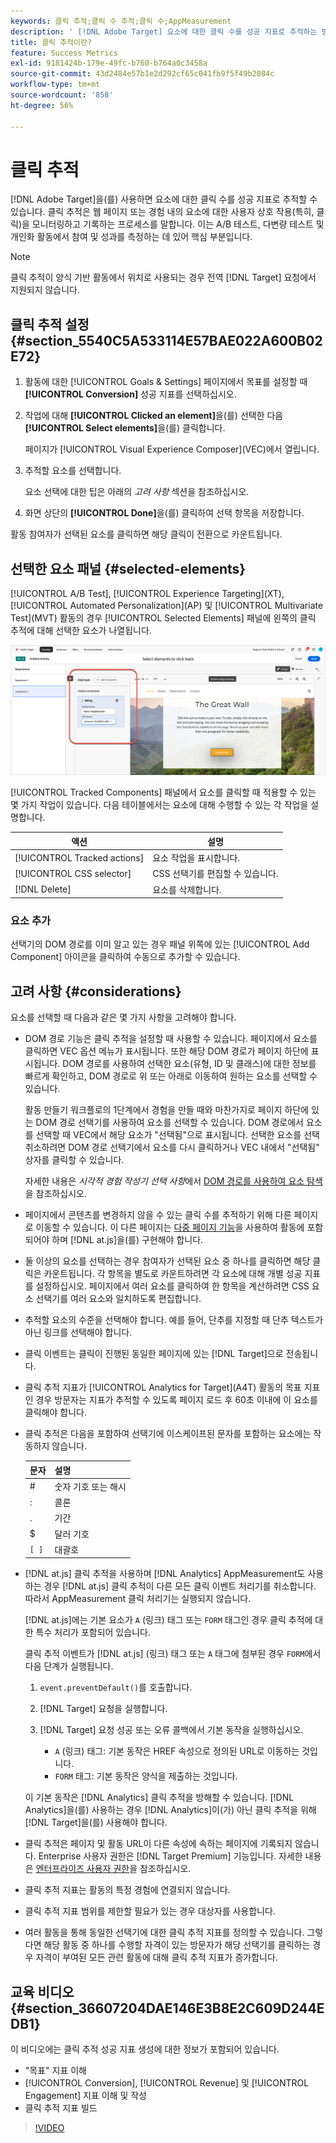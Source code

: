 ```yaml
---
keywords: 클릭 추적;클릭 수 추적;클릭 수;AppMeasurement
description: ' [!DNL Adobe Target] 요소에 대한 클릭 수를 성공 지표로 추적하는 방법에 대해 알아봅니다.'
title: 클릭 추적이란?
feature: Success Metrics
exl-id: 9181424b-179e-49fc-b760-b764a0c3458a
source-git-commit: 43d2484e57b1e2d292cf65c041fb9f5f49b2084c
workflow-type: tm+mt
source-wordcount: '858'
ht-degree: 56%

---
```


# 클릭 추적

[!DNL Adobe Target]을(를) 사용하면 요소에 대한 클릭 수를 성공 지표로 추적할 수 있습니다. 클릭 추적은 웹 페이지 또는 경험 내의 요소에 대한 사용자 상호 작용(특히, 클릭)을 모니터링하고 기록하는 프로세스를 말합니다. 이는 A/B 테스트, 다변량 테스트 및 개인화 활동에서 참여 및 성과를 측정하는 데 있어 핵심 부분입니다.

>[!NOTE]
>
>클릭 추적이 양식 기반 활동에서 위치로 사용되는 경우 전역 [!DNL Target] 요청에서 지원되지 않습니다.

## 클릭 추적 설정 {#section_5540C5A533114E57BAE022A600B02E72}

1. 활동에 대한 [!UICONTROL Goals & Settings] 페이지에서 목표를 설정할 때 **[!UICONTROL Conversion]** 성공 지표를 선택하십시오.
1. 작업에 대해 **[!UICONTROL Clicked an element]**&#x200B;을(를) 선택한 다음 **[!UICONTROL Select elements]**&#x200B;을(를) 클릭합니다.

   페이지가 [!UICONTROL Visual Experience Composer]&#x200B;(VEC)에서 열립니다.

1. 추적할 요소를 선택합니다.

   요소 선택에 대한 팁은 아래의 *고려 사항* 섹션을 참조하십시오.

1. 화면 상단의 **[!UICONTROL Done]**&#x200B;을(를) 클릭하여 선택 항목을 저장합니다.

활동 참여자가 선택된 요소를 클릭하면 해당 클릭이 전환으로 카운트됩니다.

## 선택한 요소 패널 {#selected-elements}

[!UICONTROL A/B Test], [!UICONTROL Experience Targeting]&#x200B;(XT), [!UICONTROL Automated Personalization]&#x200B;(AP) 및 [!UICONTROL Multivariate Test]&#x200B;(MVT) 활동의 경우 [!UICONTROL Selected Elements] 패널에 왼쪽의 클릭 추적에 대해 선택한 요소가 나열됩니다.

![선택한 요소 패널](/help/main/c-activities/r-success-metrics/assets/selected-elements.png)

[!UICONTROL Tracked Components] 패널에서 요소를 클릭할 때 적용할 수 있는 몇 가지 작업이 있습니다. 다음 테이블에서는 요소에 대해 수행할 수 있는 각 작업을 설명합니다.

| 액션 | 설명 |
| --- | --- |
| [!UICONTROL Tracked actions] | 요소 작업을 표시합니다. |
| [!UICONTROL CSS selector] | CSS 선택기를 편집할 수 있습니다. |
| [!DNL Delete] | 요소를 삭제합니다. |

### 요소 추가

선택기의 DOM 경로를 이미 알고 있는 경우 패널 위쪽에 있는 [!UICONTROL Add Component] 아이콘을 클릭하여 수동으로 추가할 수 있습니다.

## 고려 사항 {#considerations}

요소를 선택할 때 다음과 같은 몇 가지 사항을 고려해야 합니다.

* DOM 경로 기능은 클릭 추적을 설정할 때 사용할 수 있습니다. 페이지에서 요소를 클릭하면 VEC 옵션 메뉴가 표시됩니다. 또한 해당 DOM 경로가 페이지 하단에 표시됩니다. DOM 경로를 사용하여 선택한 요소(유형, ID 및 클래스)에 대한 정보를 빠르게 확인하고, DOM 경로로 위 또는 아래로 이동하여 원하는 요소를 선택할 수 있습니다.

  활동 만들기 워크플로의 1단계에서 경험을 만들 때와 마찬가지로 페이지 하단에 있는 DOM 경로 선택기를 사용하여 요소를 선택할 수 있습니다. DOM 경로에서 요소를 선택할 때 VEC에서 해당 요소가 &quot;선택됨&quot;으로 표시됩니다. 선택한 요소를 선택 취소하려면 DOM 경로 선택기에서 요소를 다시 클릭하거나 VEC 내에서 &quot;선택됨&quot; 상자를 클릭할 수 있습니다.

  자세한 내용은 *시각적 경험 작성기 선택 사항*&#x200B;에서 [DOM 경로를 사용하여 요소 탐색](/help/main/c-experiences/c-visual-experience-composer/viztarget-options.md#dom-path)을 참조하십시오.

* 페이지에서 콘텐츠를 변경하지 않을 수 있는 클릭 수를 추적하기 위해 다른 페이지로 이동할 수 있습니다. 이 다른 페이지는 [다중 페이지 기능](/help/main/c-experiences/c-visual-experience-composer/multipage-activity.md#concept_277E096063E14813AC5D8EDFA1D2ED48)을 사용하여 활동에 포함되어야 하며 [!DNL at.js]을(를) 구현해야 합니다.
* 둘 이상의 요소를 선택하는 경우 참여자가 선택된 요소 중 하나를 클릭하면 해당 클릭은 카운트됩니다. 각 항목을 별도로 카운트하려면 각 요소에 대해 개별 성공 지표를 설정하십시오. 페이지에서 여러 요소를 클릭하여 한 항목을 계산하려면 CSS 요소 선택기를 여러 요소와 일치하도록 편집합니다.
* 추적할 요소의 수준을 선택해야 합니다. 예를 들어, 단추를 지정할 때 단추 텍스트가 아닌 링크를 선택해야 합니다.
* 클릭 이벤트는 클릭이 진행된 동일한 페이지에 있는 [!DNL Target]으로 전송됩니다.
* 클릭 추적 지표가 [!UICONTROL Analytics for Target]&#x200B;(A4T) 활동의 목표 지표인 경우 방문자는 지표가 추적할 수 있도록 페이지 로드 후 60초 이내에 이 요소를 클릭해야 합니다.
* 클릭 추적은 다음을 포함하여 선택기에 이스케이프된 문자를 포함하는 요소에는 작동하지 않습니다.

  | 문자 | 설명 |
  |---|---|
  | # | 숫자 기호 또는 해시 |
  | : | 콜론 |
  | . | 기간 |
  | $ | 달러 기호 |
  | `[ ]` | 대괄호 |

* [!DNL at.js] 클릭 추적을 사용하며 [!DNL Analytics] AppMeasurement도 사용하는 경우 [!DNL at.js] 클릭 추적이 다른 모든 클릭 이벤트 처리기를 취소합니다. 따라서 AppMeasurement 클릭 처리기는 실행되지 않습니다.

  [!DNL at.js]에는 기본 요소가 `A` (링크) 태그 또는 `FORM` 태그인 경우 클릭 추적에 대한 특수 처리가 포함되어 있습니다.

  클릭 추적 이벤트가 [!DNL at.js] (링크) 태그 또는 `A` 태그에 첨부된 경우 `FORM`에서 다음 단계가 실행됩니다.

   1. `event.preventDefault()`를 호출합니다.

   1. [!DNL Target] 요청을 실행합니다.

   1. [!DNL Target] 요청 성공 또는 오류 콜백에서 기본 동작을 실행하십시오.

      * `A` (링크) 태그: 기본 동작은 HREF 속성으로 정의된 URL로 이동하는 것입니다.
      * `FORM` 태그: 기본 동작은 양식을 제출하는 것입니다.

  이 기본 동작은 [!DNL Analytics] 클릭 추적을 방해할 수 있습니다. [!DNL Analytics]을(를) 사용하는 경우 [!DNL Analytics]이(가) 아닌 클릭 추적을 위해 [!DNL Target]을(를) 사용해야 합니다.

* 클릭 추적은 페이지 및 활동 URL이 다른 속성에 속하는 페이지에 기록되지 않습니다. Enterprise 사용자 권한은 [!DNL Target Premium] 기능입니다. 자세한 내용은 [엔터프라이즈 사용자 권한](/help/main/administrating-target/c-user-management/property-channel/property-channel.md)을 참조하십시오.

* 클릭 추적 지표는 활동의 특정 경험에 연결되지 않습니다.

* 클릭 추적 지표 범위를 제한할 필요가 있는 경우 대상자를 사용합니다.

* 여러 활동을 통해 동일한 선택기에 대한 클릭 추적 지표를 정의할 수 있습니다. 그렇다면 해당 활동 중 하나를 수행할 자격이 있는 방문자가 해당 선택기를 클릭하는 경우 자격이 부여된 모든 관련 활동에 대해 클릭 추적 지표가 증가합니다.

## 교육 비디오 {#section_36607204DAE146E3B8E2C609D244EDB1}

이 비디오에는 클릭 추적 성공 지표 생성에 대한 정보가 포함되어 있습니다.

* &quot;목표&quot; 지표 이해
* [!UICONTROL Conversion], [!UICONTROL Revenue] 및 [!UICONTROL Engagement] 지표 이해 및 작성
* 클릭 추적 지표 빌드

>[!VIDEO](https://video.tv.adobe.com/v/17380)
